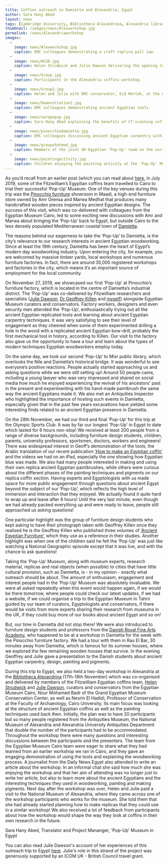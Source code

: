 ```yaml
---
title: Coffins outreach in Damietta and Alexandria, Egypt
author: Sara Hany Abed
layout: news
tags: [Cambridge University, Bibliotheca Alexandrina, Alexandria library, Egyptian Museum Cairo, coffins workshop, ancient Egypt, understanding ancient Egyptian coffins]
thumbnail: /images/news/Alexworkshop.jpg
permalink: /news/Alexandriaworkshop
images:
  -
    image: news/Alexworkshop.jpg
    caption: EMC colleagues demonstrating a craft replica pull saw.
  -
    image: news/HSJD.jpg
    caption: Helen Strudwick and Julie Dawson delivering the opening lecture for the workshop.
  -
    image: news/Group.jpg
    caption: Participants in the Alexandria coffins workshop.
  -
    image: news/Group2.jpg
    caption: Helen and Julie with EMC conservator, Eid Mertah, at the Alexandria workshop.
  - 
    image: news/Demonstration2.jpg
    caption: EMC colleagues demonstrating ancient Egyptian tools.
  -
    image: news/sarapopup.jpg
    caption: Sara Hany Abed explaining the benefits of CT-scanning coffins to children in Damietta.
  - 
    image: news/pinocchiodamietta.jpg
    caption: EMC colleagues discussing ancient Egyptian carpentry with modern day carpenters at the Pinocchio furniture factory.
  -
    image: news/groupshotmed.jpg
    caption: Members of the joint UK-Egyptian 'Pop-Up' team on the north coast of Egypt.
  - 
    image: news/paintingactivity.jpg
    caption: Children enjoying the painting activity at the 'Pop-Up' Museum in Damietta.
---
```

As you’d recall from an earlier post (which you can read about [here](https://egyptiancoffins.org/news/popupmuseum_), in July 2019, some of the Fitzwilliam’s Egyptian coffins team travelled to Cairo to trial their successful ‘Pop-Up’ Museum. One of the key venues during this trip was the [Pinocchio furniture](https://pinocchio-furniture.com) showroom in Maadi, a high-end furniture store owned by Amr Orensa and Marwa Medhat that produces many handcrafted wooden pieces inspired by ancient Egyptian designs. The success of this visit, which was co-delivered with colleagues from the Egyptian Museum Cairo, led to some exciting new discussions with Amr and Marwa about bringing the ‘Pop-Up’ back to Egypt, but outside Cairo to the less densely populated Mediterranean coastal town of [Damietta](https://en.wikipedia.org/wiki/Damietta). 

The reasons behind our eagerness to take the ‘Pop-Up’ to Damietta, is the city’s relevance to our research interests in ancient Egyptian woodworking. Since at least the 19th century, Damietta has been the heart of Egypt’s modern day woodworking industry. Upon entering the city, for example, you are welcomed by massive timber yards, local workshops and numerous furniture factories. In fact, there are around 35,000 registered workshops and factories in the city, which means it’s an important source of employment for the local community.

On November 27, 2019, we showcased our first ‘Pop-Up’ at Pinocchio’s furniture factory, which is located in the centre of Damietta’s industrial district. The ‘Pop-Up’ was co-delivered by Fitzwilliam researchers and specialists ([Julie Dawson](https://egyptiancoffins.org/team/julie-dawson/), [Dr Geoffrey Killen](https://egyptiancoffins.org/team/geoff-killen/) and [myself](https://egyptiancoffins.org/team/sara-hany-abed/)) alongside Egyptian Museum curators and conservators. Factory workers, designers and even security men attended the ‘Pop-Up’, enthusiastically trying out all the ancient Egyptian replicated tools and learning about ancient Egyptian carpentry techniques. It was very satisfying to see their level of engagement as they cheered when some of them experimented drilling a hole in the wood with a replicated ancient Egyptian bow-drill, probably the first mechanical tool in history, according to Killen. Our visit to the factory also gave us the opportunity to have a tour and learn about the types of modern techniques Egyptian woodworkers employ today.

On the same day, we took our second ‘Pop-Up’ to Misr public library, which overlooks the Nile and Damietta’s historical bridge. It was wonderful to see everyone’s positive reactions. People actually started approaching us and asking questions while we were still setting up! Around 50 people came, including a young lawyer who was very impressed and shared on social media how much he enjoyed experiencing the revival of his ancestors’ past in the present and experimenting with his hand-made paintbrush the same way the ancient Egyptians made it.  We also met an Antiquities Inspector who highlighted the importance of hosting such events in Damietta, especially given that in the past few years excavations have yielded some interesting finds related to an ancient Egyptian presence in Damietta. 

On the 28th November, we had our third and final ‘Pop-Up’ for this trip at the Olympic Sports Club. It was by far our longest ‘Pop-Up' in Egypt to date which lasted for 6 hours non-stop! We received at least 200 people from a range of diverse backgrounds, including furniture design students, children, parents, university professors, sportsmen, doctors, workers and engineers! There was widespread interest in Geoff’s demonstration of the tools, the Arabic translation of our recent publication [‘How to make an Egyptian coffin’](https://egyptiancoffins.org/news/how-to-make-an-egyptian-coffin) and the videos we had on an iPad, especially the one showing how Egyptian blue was made. We also had many people interested in making and using their own replica ancient Egyptian paintbrushes, while others were curious about the different phases of the painting techniques and pigments on our replica coffin section. Having experts and Egyptologists with us made space for more public engagement through questions about ancient Egypt beyond the subject of our ‘Pop-Up’, which reflects the high level of immersion and interaction that they enjoyed.  We actually found it quite hard to wrap up and leave after 6 hours! Until the very last minute, even though we had already packed everything up and were ready to leave, people still approached us asking questions! 

One particular highlight was the group of furniture design students who kept asking to have their photograph taken with Geoffrey Killen once they realised he is *the* Geoffrey Killen who published three volumes of [‘Ancient Egyptian Furniture’](https://www.bookdepository.com/Ancient-Egyptian-Furniture-I-Geoffrey-Killen/9781785704819), which they use as a reference in their studies. Another highlight was when one of the children said he felt the ‘Pop-Up’ was just like watching a National Geographic episode except that it was live, and with the chance to ask questions! 

Taking the ‘Pop-Up’ Museum, along with museum experts, research material, replicas and real objects (when possible) to cities that have little cultural provision, such as Damietta, is - in my opinion - exactly what outreach should be about. The amount of enthusiasm, engagement and interest people had in the ‘Pop-Up’ Museum was absolutely invaluable. We were all asked repeatedly when this event would happen again, if we would be there tomorrow, where people could check our latest updates, if we had a website, if we could organise a trip to the Egyptian Museum in Tahrir guided by our team of curators, Egyptologists and conservators, if there would be visits from more experts sharing their research from museums in the UK, if they could buy more of our books about ancient Egypt and so on! 

But, our time in Damietta did not stop there! We were also introduced to furniture design students and professors from the [Danish Royal Fine Arts Academy](https://royaldanishacademy.com), who happened to be at a workshop in Damietta for the week with the Pinocchio furniture factory. We had a tour with them in Ras El Bar, 30 minutes away from Damietta, which is famous for its summer houses, where we explored the few remaining wooden houses that survive. In the evening Geoffrey and Julie gave a presentation to the Danish students about ancient Egyptian carpentry, design, painting and pigments.

During this trip to Egypt, we also held a two-day workshop in Alexandria at the [Bibliotheca Alexandrina](https://www.bibalex.org/en/default) (17th-18th November) which was co-organised and delivered by members of the Fitzwilliam Egyptian coffins team, [Helen Strudwick](https://egyptiancoffins.org/team/helen-strudwick/) and [Julie Dawson](https://egyptiancoffins.org/team/julie-dawson/), curators and conservators from the Egyptian Museum Cairo, Nour Mohamed Badr of the Grand Egyptian Museum Conservation Center, as well as Nesrin El Hadidi, Professor of Conservation at the Faculty of Archaeology, Cairo University. Its main focus was looking at the structure of ancient Egyptian coffins as well as the painting techniques used back then. Initially, the plan was to have 20 participants but so many people registered from the Antiquities Museum, the National Museum of Alexandria and Alexandria University Antiquities Department that double the number of the participants had to be accommodated. Throughout the workshop there were many questions and interesting discussions between the participants and the presenters. The team from the Egyptian Museum Cairo team were eager to share what they had learned from an earlier workshop we ran in Cairo, and they gave an engaging demonstration of using the tools and explaining the woodworking process. A journalist from the Daily News Egypt also attended to write an article about the workshop. In an informal chat she said how much she was enjoying the workshop and that her aim of attending was no longer just to write her article, but also to learn more about the ancient Egyptians and the interesting techniques they used in woodworking, painting and making pigments. Next day after the workshop was over, Helen and Julie paid a visit to the National Museum of Alexandria, where they came across one of the workshop participants who works for the museum. She told them that she had already started planning how to make replicas that they could use in a similar workshop! We also received a lot of feedback from participants about how the workshop would shape the way they look at coffins in their own research in the future.

Sara Hany Abed, Translator and Project Mananger, 'Pop-Up' Museum in Egypt

You can also read Julie Dawson's account of her experiences of this outreach trip to Egypt [here](https://uk.icom.museum/resources/case-studies/fitzwilliam-museum-travels-to-egypt-with-icom-uk-british-council-travel-grant/). Julie's role in this strand of the project was generously supported by an ICOM UK - British Council travel grant.
